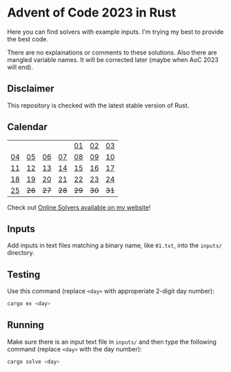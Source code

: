 # Advent of Code 2023 in Rust
Here you can find solvers with example inputs. I'm trying my best to provide the best code.

There are no explainations or comments to these solutions. Also there are mangled variable names. It will be corrected later (maybe when AoC 2023 will end).

## Disclaimer
This repository is checked with the latest stable version of Rust.

## Calendar
|  |  |  |  |  |  |  |
|--|--|--|--|--|--|--|
|  |  |  |  |[01](src/bin/01.rs)|[02](src/bin/02.rs)|[03](src/bin/03.rs)|
|[04](src/bin/04.rs)|[05](src/bin/05.rs)|[06](src/bin/06.rs)|[07](src/bin/07.rs)|[08](src/bin/08.rs)|[09](src/bin/09.rs)|[10](src/bin/10.rs)|
|[11](src/bin/11.rs)|[12](src/bin/12.rs)|[13](src/bin/13.rs)|[14](src/bin/14.rs)|[15](src/bin/15.rs)|[16](src/bin/16.rs)|[17](src/bin/17.rs)|
|[18](src/bin/18.rs)|[19](src/bin/19.rs)|[20](src/bin/20.rs)|[21](src/bin/21.rs)|[22](src/bin/22.rs)|[23](src/bin/23.rs)|[24](src/bin/24.rs)|
|[25](src/bin/25.rs)|~~26~~|~~27~~|~~28~~|~~29~~|~~30~~|~~31~~|

Check out [Online Solvers available on my website](https://szeweq.xyz/aoc)!

## Inputs
Add inputs in text files matching a binary name, like `01.txt`, into the `inputs/` directory.

## Testing
Use this command (replace `<day>` with approperiate 2-digit day number):
```sh
cargo ex <day>
```

## Running
Make sure there is an input text file in `inputs/` and then type the following command (replace `<day>` with the day number):
```sh
cargo solve <day>
```